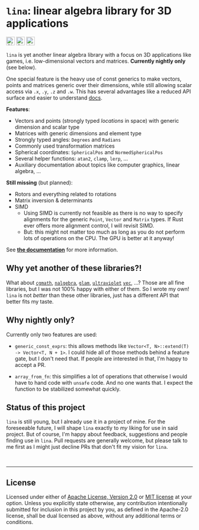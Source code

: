 # `lina`: linear algebra library for 3D applications

[<img alt="CI status of main" src="https://img.shields.io/github/workflow/status/LukasKalbertodt/lina/CI/main?label=CI&logo=github&logoColor=white&style=for-the-badge" height="23">](https://github.com/LukasKalbertodt/lina/actions?query=workflow%3ACI+branch%3Amaster)
[<img alt="Crates.io Version" src="https://img.shields.io/crates/v/lina?logo=rust&style=for-the-badge" height="23">](https://crates.io/crates/lina)
[<img alt="docs.rs" src="https://img.shields.io/crates/v/lina?color=blue&label=docs&style=for-the-badge" height="23">](https://docs.rs/lina)


`lina` is yet another linear algebra library with a focus on 3D applications
like games, i.e. low-dimensional vectors and matrices. **Currently nightly only** (see below).

One special feature is the heavy use of const generics to make vectors, points
and matrices generic over their dimensions, while still allowing scalar access
via `.x`, `.y`, `.z` and `.w`. This has several advantages like a reduced API
surface and easier to understand [docs](https://docs.rs/lina).

**Features**:

- Vectors and points (strongly typed *locations* in space) with generic dimension and scalar type
- Matrices with generic dimensions and element type
- Strongly typed angles: `Degrees` and `Radians`
- Commonly used transformation matrices
- Spherical coordinates: `SphericalPos` and `NormedSphericalPos`
- Several helper functions: `atan2`, `clamp`, `lerp`, ...
- Auxiliary documentation about topics like computer graphics, linear algebra, ...

**Still missing** (but planned):

- Rotors and everything related to rotations
- Matrix inversion & determinants
- SIMD
    - Using SIMD is currently not feasible as there is no way to specify
      alignments for the generic `Point`, `Vector` and `Matrix` types. If Rust
      ever offers more alignment control, I will revisit SIMD.
    - But: this might not matter too much as long as you do not perform lots of
      operations on the CPU. The GPU is better at it anyway!


See [**the documentation**](https://docs.rs/lina) for more information.


## Why yet another of these libraries?!

What about
[`cgmath`](https://crates.io/crates/cgmath),
[`nalgebra`](https://nalgebra.org/),
[`glam`](https://crates.io/crates/glam/),
[`ultraviolet`](https://crates.io/crates/ultraviolet)
[`vec`](https://crates.io/crates/vek), ...?
Those are all fine libraries, but I was not 100% happy with either of them.
So I wrote my own!
`lina` is not *better* than these other libraries, just has a different API that better fits my taste.


## Why nightly only?

Currently only two features are used:

- `generic_const_exprs`: this allows methods like `Vector<T, N>::extend(T) -> Vector<T, N + 1>`.
  I could hide all of those methods behind a feature gate, but I don't need that.
  If people are interested in that, I'm happy to accept a PR.

- `array_from_fn`: this simplifies a lot of operations that otherwise I would
  have to hand code with `unsafe` code. And no one wants that. I expect the
  function to be stabilized somewhat quickly.


## Status of this project

`lina` is still young, but I already use it in a project of mine.
For the foreseeable future, I will shape `lina` exactly to *my* liking for use in said project.
But of course, I'm happy about feedback, suggestions and people finding use in `lina`.
Pull requests are generally welcome, but please talk to me first as I might just decline PRs that don't fit my vision for `lina`.


<br />

---

## License

Licensed under either of <a href="LICENSE-APACHE">Apache License, Version
2.0</a> or <a href="LICENSE-MIT">MIT license</a> at your option.
Unless you explicitly state otherwise, any contribution intentionally submitted
for inclusion in this project by you, as defined in the Apache-2.0 license,
shall be dual licensed as above, without any additional terms or conditions.
